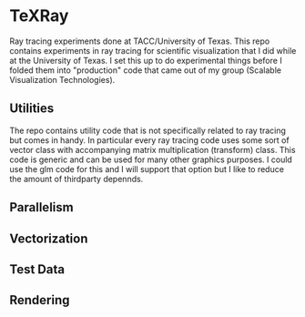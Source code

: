 # TeXRay
Ray tracing experiments done at TACC/University of Texas. This repo contains experiments in ray tracing for scientific visualization that I did
while at the University of Texas. I set this up to do experimental things before I folded them into "production" code that came out of my
group (Scalable Visualization Technologies). 
## Utilities
The repo contains utility code that is not specifically related to ray tracing but comes in handy. In particular every ray tracing code uses
some sort of vector class with accompanying matrix multiplication (transform) class. This code is generic and can be used for many other
graphics purposes. I could use the glm code for this and I will support that option but I like to reduce the amount of thirdparty 
depennds. 
## Parallelism
## Vectorization
## Test Data
## Rendering
